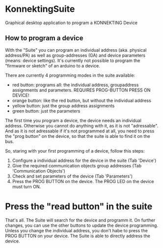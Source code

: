 # KonnektingSuite
Graphical desktop application to program a KONNEKTING Device



## How to program a device

With the "Suite" you can program an individual address (aka. physical address/PA) as well as group-addresses (GA) and device parameters (means: device settings). It's currently not possible to program the "firmware or sketch" of an arduino to a device. 

There are currently 4 programming modes in the suite available:

* red button: programs all: the individual address, groupaddress assignments and parameters. REQUIRES PROG-BUTTON PRESS ON DEVICE!
* orange button: like the red button, but without the individual address
* yellow button: just the group address assignments
* green button: just the parameters

The first time you program a device, the device needs an individual address. Otherwise you cannot do anything with it, as it is not "adressable". And as it is not adressable if it's not programmed at all, you need to press the "prog button" on the device, so that the suite is able to find it on the bus.

So, staring with your first programming of a device, follow this steps:

1. Configure a individual address for the device in the suite (Tab 'Device')
2. Give the required communication objects group addresses (Tab 'Communication Objects')
3. Check and set parameters of the device (Tab 'Parameters')
4. Press the PROG BUTTON on the device. The PROG LED on the device must turn ON.
# Press the "read button" in the suite

That's all. The Suite will search for the device and programm it.
On further changes, you can use the other buttons to update the device programming. Unless you change the individual address, you don't habe to press the PROG BUTTON on your device. The Suite is able to directly address the device.


